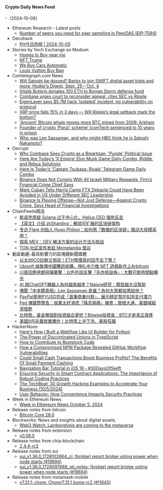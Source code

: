 #### Crypto Daily News Feed
-（2024-10-06）

- Ethereum Research - Latest posts
  - [Number of peers you need for peer sampling in PeerDAS (EIP-7594)](https://ethresear.ch/t/number-of-peers-you-need-for-peer-sampling-in-peerdas-eip-7594/20562#post_2)
- Decohack
  - [PH今日热榜 | 2024-10-05](https://decohack.com/producthunt-daily-2024-10-05/)
- Stories by 1inch Exchange on Medium
  - [Homes to Buy near me](https://medium.com/buy-a/homes-to-buy-near-me-c7836b4bc701?source=rss-c4f4cadf8a31------2)
  - [NFT Trump](https://medium.com/nft-marketplace/nft-trump-47faf1b0db20?source=rss-c4f4cadf8a31------2)
  - [We Buy Cars Automatic](https://medium.com/buy-a/we-buy-cars-automatic-79fab2eb4ef5?source=rss-c4f4cadf8a31------2)
  - [Louis Vuitton Buy Bag](https://medium.com/buy-a/louis-vuitton-buy-bag-f5e7a1034333?source=rss-c4f4cadf8a31------2)
- Cointelegraph.com News
  - [Will Satoshi be doxxed? Banks to join SWIFT digital asset trials and more: Hodler’s Digest, Sept. 29 – Oct. 4](https://cointelegraph.com/magazine/satoshi-nakamoto-bitcoin-creator-xrp-ripple-ftx-crypto-exchange-hodlers-digest/?utm_source=rss_feed&utm_medium=rss&utm_campaign=rss_partner_inbound)
  - [Vitalik Buterin donates 100 ETH to Roman Storm defense fund](https://cointelegraph.com/news/vitalik-buterin-donates-100-eth-roman-storm-defense-fund?utm_source=rss_feed&utm_medium=rss&utm_campaign=rss_partner_inbound)
  - [Coinbase urges court to reconsider appeal, cites SEC vs Ripple](https://cointelegraph.com/news/coinbase-urges-court-consider-interlocutory-appeal-cites-appeal-ripple-case?utm_source=rss_feed&utm_medium=rss&utm_campaign=rss_partner_inbound)
  - [EigenLayer says $5.7M hack ‘isolated’ incident, no vulnerability on protocol](https://cointelegraph.com/news/eigenlayer-5-7m-hack-isolated-incident-no-protocol-vulnerability?utm_source=rss_feed&utm_medium=rss&utm_campaign=rss_partner_inbound)
  - [XRP price falls 15% in 3 days — Will Ripple’s legal setback mark the bottom?](https://cointelegraph.com/news/xrp-price-falls-15-3-days-ripple-legal-setback-the-bottom?utm_source=rss_feed&utm_medium=rss&utm_campaign=rss_partner_inbound)
  - [&#039;Ancient&#039; Bitcoin whale moves more BTC mined from 2009: Arkham](https://cointelegraph.com/news/ancient-bitcoin-whale-moves-more-btc-to-kraken?utm_source=rss_feed&utm_medium=rss&utm_campaign=rss_partner_inbound)
  - [Founder of crypto ‘Ponzi’ scheme’ IcomTech sentenced to 10 years in prison](https://cointelegraph.com/news/founder-of-crypto-ponzi-icomtech-receives-10-year-prison-sentence?utm_source=rss_feed&utm_medium=rss&utm_campaign=rss_partner_inbound)
  - [Who was Len Sassaman, and why might HBO think he is Satoshi Nakamoto?](https://cointelegraph.com/news/len-sassaman-satoshi-nakamoto-bitcoin?utm_source=rss_feed&utm_medium=rss&utm_campaign=rss_partner_inbound)
- Decrypt
  - [Why Coinbase Sees Crypto as a Bipartisan, 'Purple' Political Issue](https://decrypt.co/videos/interviews/YR2YmmwR/why-coinbase-sees-crypto-as-a-bipartisan-purple-political-issue)
  - [Here Are Today’s ‘X Empire’ Elon Musk Game Daily Combo, Riddle, and Rebus Solutions](https://decrypt.co/resources/todays-musk-empire-stock-exchange-daily-combo)
  - [Here Is Today’s 'Captain Tsubasa: Rivals' Telegram Game Daily Combo](https://decrypt.co/resources/captain-tsubasa-rivals-telegram-game-daily-combo)
  - [Binance Does Not Comply With All Israeli Military Requests, Firm’s Financial Crime Chief Says](https://decrypt.co/284730/binance-israeli-military-financial-crime-chief)
  - [Mark Cuban Tells Harris Camp FTX Debacle Could Have Been Avoided in US Under Different SEC Leadership](https://decrypt.co/284737/mark-cuban-harris-ftx-sec-gary-gensler)
  - [Binance Is Playing Offense—Not Just Defense—Against Crypto Crime, Says Head of Financial Investigations](https://decrypt.co/videos/interviews/DiJ8D2Qc/binance-is-playing-offensenot-just-defenseagainst-crypto-crime-says-head-of-financial-investigations)
- ChainFeeds精选
  - [斯诺登质疑 Solana 过于中心化，Helius CEO 强势反击](https://www.chainfeeds.xyz/feed/detail/70254690-70ad-4523-8d9a-df31a3a6cb9c)
  - [【英文】介绍 zkSharding：解锁可扩展的区块链架构](https://www.chainfeeds.xyz/feed/detail/31dc8e2c-20a2-4bf7-8b59-a8cc6de1e9b0)
  - [专访 Flare 创始人 Hugo Philion：如何用「数据的区块链」推动大规模采用？](https://www.chainfeeds.xyz/feed/detail/4bfd93d5-3cb8-485e-a45f-c36d8cbd5486)
  - [探索 MEV：OEV 解决方案的设计方法与挑战](https://www.chainfeeds.xyz/feed/detail/fcaba45f-1ef5-4132-a79d-841d64df1f78)
  - [TON 社区宣布发起 Memelandia 倡议](https://www.chainfeeds.xyz/feed/flash/detail/9fa6f126-13dc-4df6-8454-0a3c027ec174)
- 動區動趨-最具影響力的區塊鏈新聞媒體
  - [以太坊ICO巨鯨又倒貨！ETH幣價真的回不去了嗎？](https://www.blocktempo.com/cosmos-developer-interchain-foundation-sells-4000-eth-raised-in-2014-ico/)
  - [Ubisoft 崩盤傳中國騰訊收購，掙扎中力推 NFT 遊戲新作上Arbitrum](https://www.blocktempo.com/ubisoft-is-rumored-to-be-acquired-by-tencent-but-it-still-wont-give-up-on-launching-new-nft-games/)
  - [川普回應伊朗飛彈襲擊：以色列該反擊「先炸核設施」；大戰可能時間點曝光](https://www.blocktempo.com/donald-trumps-advise-israel-hit-irans-nuclear-sites-first/)
  - [AI 與ChatGPT機器人為何越來越差？Nature研究：模型越大沒幫助](https://www.blocktempo.com/why-are-ai-and-chatgpt-ai-chatbots-getting-worse-study-bigger-models-dont-help/)
  - [傳聞「中本聰真相」Len Sassaman 是誰？為何大家都投票給他？](https://www.blocktempo.com/who-is-len-sassaman-why-do-most-people-at-polymarket-think-he-is-satoshi-nakamoto/)
  - [PayPal使用PYUSD完成「首筆商業付款」，展示穩定幣在B2B支付潛力](https://www.blocktempo.com/paypal-completes-first-commercial-payment-using-pyusd/)
  - [Fed 傳聲筒警告：就業太好澆熄「降息兩碼」機會；摩根大通、美銀喊經濟復甦](https://www.blocktempo.com/fed-mouthpiece-says-jobs-report-likely-closes-door-on-november-0-5-percent-rate-cut/)
  - [比特幣、黃金哪個對投資組合更好？Bitwise投資長：BTC才是真正資產](https://www.blocktempo.com/which-is-better-bitcoin-or-gold/)
  - [美國9月非農就業爆炸！比特幣上沖下洗、美股狂飆](https://www.blocktempo.com/u-s-nonfarm-payrolls-data-for-september-show-strong-job-market/)
- HackerNoon
  - [Here's How I Built a Webflow Like UI Builder for Python](https://hackernoon.com/heres-how-i-built-a-webflow-like-ui-builder-for-python?source=rss)
  - [The Power of Discriminated Unions in TypeScript](https://hackernoon.com/the-power-of-discriminated-unions-in-typescript?source=rss)
  - [How to Contribute to Rootstock Code](https://hackernoon.com/how-to-contribute-to-rootstock-code?source=rss)
  - [How a Compromised NPM Package Revealed GitHub Workflow Vulnerabilities](https://hackernoon.com/how-a-compromised-npm-package-revealed-github-workflow-vulnerabilities?source=rss)
  - [Could Small Cash Transactions Boost Business Profits? The Benefits Of Small Payment Cashing](https://hackernoon.com/could-small-cash-transactions-boost-business-profits-the-benefits-of-small-payment-cashing?source=rss)
  - [Navigation Bar Tutorial in iOS 18 - #30DaysOfSwift](https://hackernoon.com/navigation-bar-tutorial-in-ios-18-30daysofswift?source=rss)
  - [Ensuring Security in Smart Contract Applications: The Importance of Robust Coding Practices](https://hackernoon.com/ensuring-security-in-smart-contract-applications-the-importance-of-robust-coding-practices?source=rss)
  - [The TechBeat: 30 Growth Hacking Examples to Accelerate Your Business (10/5/2024)](https://hackernoon.com/10-5-2024-techbeat?source=rss)
  - [User Behavior: How Convenience Impacts Security Practices](https://hackernoon.com/user-behavior-how-convenience-impacts-security-practices?source=rss)
- Week in Ethereum News
  - [Week in Ethereum News  October 5, 2024](https://weekinethereumnews.com/week-in-ethereum-news-october-5-2024/)
- Release notes from bitcoin
  - [Bitcoin Core 28.0](https://github.com/bitcoin/bitcoin/releases/tag/v28.0)
- Blockworks: News and insights about digital assets.
  - [Web3 Watch: Lamborghinis are coming to the metaverse](https://blockworks.co/news/lamborghinis-are-coming-to-the-metaverse)
- Release notes from extension
  - [v0.58.0](https://github.com/tahowallet/extension/releases/tag/v0.58.0)
- Release notes from chia-blockchain
  - [2.4.4-rc2](https://github.com/Chia-Network/chia-blockchain/releases/tag/2.4.4-rc2)
- Release notes from sui
  - [sui_v1.36.0_1728102664_ci: [bridge] report bridge voting power when node starts (#19694)](https://github.com/MystenLabs/sui/releases/tag/sui_v1.36.0_1728102664_ci)
  - [sui_v1.36.0_1728097668_rel_notes: [bridge] report bridge voting power when node starts (#19694)](https://github.com/MystenLabs/sui/releases/tag/sui_v1.36.0_1728097668_rel_notes)
- Release notes from metamask-mobile
  - [v7.31.1: chore: Chore/7.31.1 bump rc2 (#11645)](https://github.com/MetaMask/metamask-mobile/releases/tag/v7.31.1)
